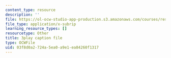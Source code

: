 ```yaml
---
content_type: resource
description: ''
file: https://ol-ocw-studio-app-production.s3.amazonaws.com/courses/res-18-009-learn-differential-equations-up-close-with-gilbert-strang-and-cleve-moler-fall-2015/03f8d0a2724a5ea0a9e1ea84260f1317_U8R54zOTVLw.vtt
file_type: application/x-subrip
learning_resource_types: []
resourcetype: Other
title: 3play caption file
type: OCWFile
uid: 03f8d0a2-724a-5ea0-a9e1-ea84260f1317
---
```


